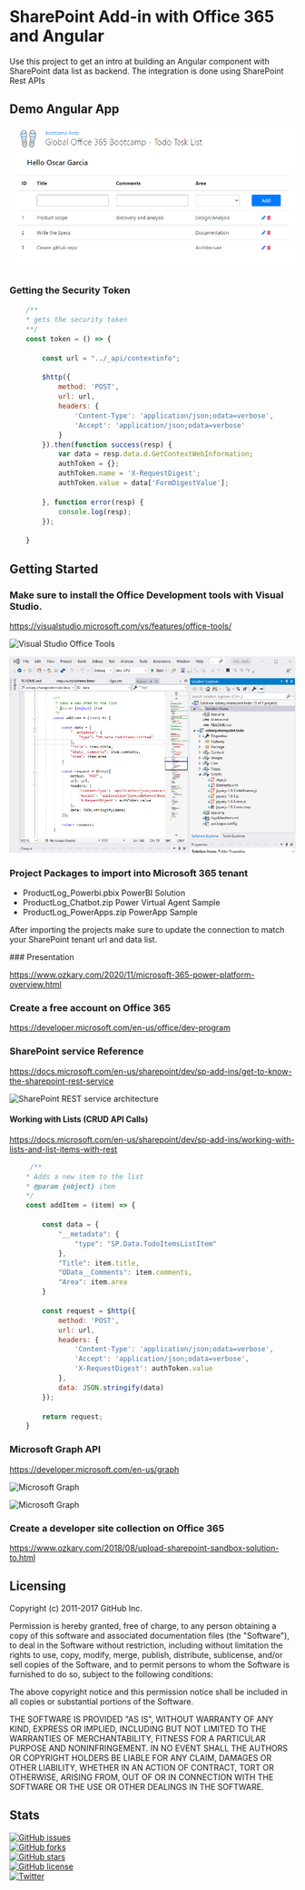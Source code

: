 # SharePoint Add-in with Office 365 and Angular

Use this project to get an intro at building an Angular component with SharePoint data list as backend. The integration
is done using SharePoint Rest APIs

## Demo Angular App
<img src="app.png" alt="Demo SharePoint App">

### Getting the Security Token

```javascript
    /**
    * gets the security token
    **/
    const token = () => {
                      
        const url = "../_api/contextinfo";

        $http({
            method: 'POST',
            url: url,
            headers: {
                'Content-Type': 'application/json;odata=verbose',
                'Accept': 'application/json;odata=verbose'
            }
        }).then(function success(resp) {
            var data = resp.data.d.GetContextWebInformation;                
            authToken = {};
            authToken.name = 'X-RequestDigest';
            authToken.value = data['FormDigestValue'];
                
        }, function error(resp) {
            console.log(resp);
        });            
            
    }
```

## Getting Started

### Make sure to install the Office Development tools with Visual Studio.
https://visualstudio.microsoft.com/vs/features/office-tools/
<p>
<img src="https://visualstudio.microsoft.com/wp-content/uploads/2016/06/Templates-1.png" alt="Visual Studio Office Tools"></a>
<p>
<img src="ozkary-sp-app.png" alt="Visual Studio Project"></a>


### Project Packages to import into Microsoft 365 tenant

- ProductLog_Powerbi.pbix   PowerBI Solution
- ProductLog_Chatbot.zip    Power Virtual Agent Sample
- ProductLog_PowerApps.zip  PowerApp Sample
<p>
After importing the projects make sure to update the connection to match your SharePoint tenant url and data list.
<p>
### Presentation

https://www.ozkary.com/2020/11/microsoft-365-power-platform-overview.html

### Create a free account on Office 365
https://developer.microsoft.com/en-us/office/dev-program
<p>

### SharePoint service Reference
https://docs.microsoft.com/en-us/sharepoint/dev/sp-add-ins/get-to-know-the-sharepoint-rest-service
<p>
<img src="https://docs.microsoft.com/en-us/sharepoint/dev/images/spf15con_rest_reststructure.png" alt="SharePoint REST service architecture"></img>
<p>

#### Working with Lists (CRUD API Calls)

https://docs.microsoft.com/en-us/sharepoint/dev/sp-add-ins/working-with-lists-and-list-items-with-rest

``` javascript
     /**
    * Adds a new item to the list
    * @param {object} item
    */
    const addItem = (item) => {

        const data = {
            "__metadata": {
                "type": "SP.Data.TodoItemsListItem"
            },
            "Title": item.title,
            "OData__Comments": item.comments,
            "Area": item.area
        }

        const request = $http({
            method: 'POST',
            url: url,
            headers: {
                'Content-Type': 'application/json;odata=verbose',
                'Accept': 'application/json;odata=verbose',
                'X-RequestDigest': authToken.value
            },
            data: JSON.stringify(data)
        });

        return request;
    } 

```

### Microsoft Graph API
https://developer.microsoft.com/en-us/graph
<p>
<img src="https://docs.microsoft.com/en-us/graph/images/microsoft-graph-dataconnect-connectors-rebrand-800.png" alt="Microsoft Graph"></img>
<p>
<img src="https://docs.microsoft.com/en-us/graph/images/microsoft-graph.png" alt="Microsoft Graph"></img>

### Create a developer site collection on Office 365
https://www.ozkary.com/2018/08/upload-sharepoint-sandbox-solution-to.html
<p>

## Licensing

Copyright (c) 2011-2017 GitHub Inc.

Permission is hereby granted, free of charge, to any person obtaining a copy of this software and associated documentation files (the "Software"), to deal in the Software without restriction, including without limitation the rights to use, copy, modify, merge, publish, distribute, sublicense, and/or sell copies of the Software, and to permit persons to whom the Software is furnished to do so, subject to the following conditions:

The above copyright notice and this permission notice shall be included in all copies or substantial portions of the Software.

THE SOFTWARE IS PROVIDED "AS IS", WITHOUT WARRANTY OF ANY KIND, EXPRESS OR IMPLIED, INCLUDING BUT NOT LIMITED TO THE WARRANTIES OF MERCHANTABILITY, FITNESS FOR A PARTICULAR PURPOSE AND NONINFRINGEMENT. IN NO EVENT SHALL THE AUTHORS OR COPYRIGHT HOLDERS BE LIABLE FOR ANY CLAIM, DAMAGES OR OTHER LIABILITY, WHETHER IN AN ACTION OF CONTRACT, TORT OR OTHERWISE, ARISING FROM, OUT OF OR IN CONNECTION WITH THE SOFTWARE OR THE USE OR OTHER DEALINGS IN THE SOFTWARE.

##  Stats

<a href="https://github.com/ozkary/sp-addin-todo/issues"><img alt="GitHub issues" src="https://img.shields.io/github/issues/ozkary/sp-addin-todo?style=plastic"></a><br/>
<a href="https://github.com/ozkary/sp-addin-todo/network"><img alt="GitHub forks" src="https://img.shields.io/github/forks/ozkary/sp-addin-todo?style=plastic"></a><br/>
<a href="https://github.com/ozkary/sp-addin-todo/stargazers"><img alt="GitHub stars" src="https://img.shields.io/github/stars/ozkary/sp-addin-todo?style=plastic"></a><br/>
<a href="https://github.com/ozkary/sp-addin-todo"><img alt="GitHub license" src="https://img.shields.io/github/license/ozkary/sp-addin-todo?style=plastic"></a><br/>
<a href="https://twitter.com/intent/tweet?text=Wow:&url=https%3A%2F%2Fgithub.com%2Fozkary%2Fsp-addin-todo"><img alt="Twitter" src="https://img.shields.io/twitter/url?style=social"></a><br/>